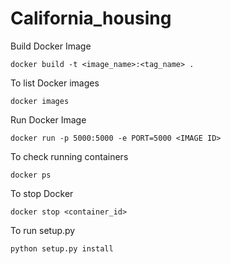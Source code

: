 # California_housing


Build Docker Image
```
docker build -t <image_name>:<tag_name> .
```

To list Docker images
```
docker images
```

Run Docker Image
```
docker run -p 5000:5000 -e PORT=5000 <IMAGE ID>
```

To check running containers
```
docker ps
```

To stop Docker
```
docker stop <container_id>
```

To run setup.py
```
python setup.py install
```